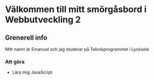 # Välkommen till mitt smörgåsbord i Webbutveckling 2

## Grenerell info 
Mitt namn är Emanuel och jag studerar på Teknikprogrammet i Lycksele

### Att göra
* Lära mig JavaScript